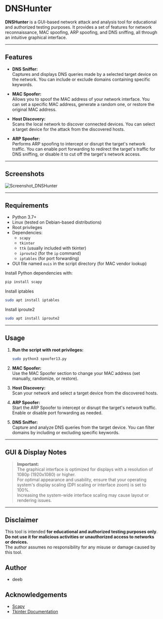 # DNSHunter

**DNSHunter** is a GUI-based network attack and analysis tool for educational and authorized testing purposes. It provides a set of features for network reconnaissance, MAC spoofing, ARP spoofing, and DNS sniffing, all through an intuitive graphical interface.

---

## Features

- **DNS Sniffer:**  
  Captures and displays DNS queries made by a selected target device on the network. You can include or exclude domains containing specific keywords.

- **MAC Spoofer:**  
  Allows you to spoof the MAC address of your network interface. You can set a specific MAC address, generate a random one, or restore the original MAC address.

- **Host Discovery:**  
  Scans the local network to discover connected devices. You can select a target device for the attack from the discovered hosts.

- **ARP Spoofer:**  
  Performs ARP spoofing to intercept or disrupt the target's network traffic. You can enable port forwarding to redirect the target's traffic for DNS sniffing, or disable it to cut off the target's network access.

---

## Screenshots

![Screenshot_DNSHunter](https://github.com/user-attachments/assets/fdd07946-057a-4cc5-8629-c274e61a0bb4)


---

## Requirements

- Python 3.7+
- Linux (tested on Debian-based distributions)
- Root privileges
- Dependencies:
  - `scapy`
  - `tkinter`
  - `ttk` (usually included with tkinter)
  - `iproute2` (for the `ip` command)
  - `iptables` (for port forwarding)
- OUI file named `ouis` in the script directory (for MAC vendor lookup)

Install Python dependencies with:

```bash
pip install scapy
```

Install iptables

```bash
sudo apt install iptables
```

Install iproute2

```bash
sudo apt install iproute2
```

---

## Usage

1. **Run the script with root privileges:**
    ```bash
    sudo python3 spoofer13.py
    ```

2. **MAC Spoofer:**  
   Use the MAC Spoofer section to change your MAC address (set manually, randomize, or restore).

3. **Host Discovery:**  
   Scan your network and select a target device from the discovered hosts.

4. **ARP Spoofer:**  
   Start the ARP Spoofer to intercept or disrupt the target's network traffic. Enable or disable port forwarding as needed.

5. **DNS Sniffer:**  
   Capture and analyze DNS queries from the target device. You can filter domains by including or excluding specific keywords.

---

## GUI & Display Notes

> **Important:**  
> The graphical interface is optimized for displays with a resolution of 1080p (1920x1080) or higher.  
> For optimal appearance and usability, ensure that your operating system's display scaling (DPI scaling or interface zoom) is set to 100%.  
> Increasing the system-wide interface scaling may cause layout or rendering issues.

---

## Disclaimer

This tool is intended **for educational and authorized testing purposes only**.  
**Do not use it for malicious activities or unauthorized access to networks or devices.**  
The author assumes no responsibility for any misuse or damage caused by this tool.

## Author

- deeb
  
## Acknowledgements

- [Scapy](https://scapy.net/)
- [Tkinter Documentation](https://docs.python.org/3/library/tkinter.html)
